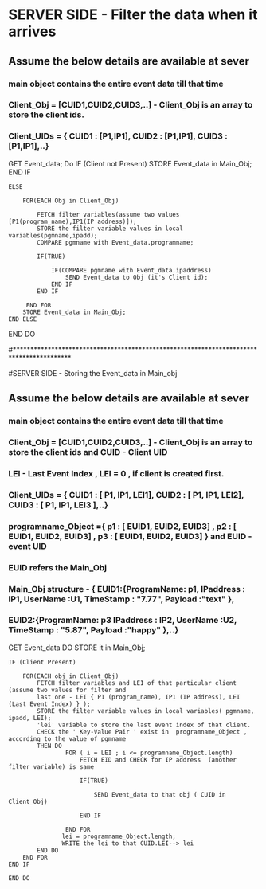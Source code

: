 # SERVER SIDE - Filter the data when it arrives
## Assume the below details are available at sever
### main object contains the entire event data till that time
### Client_Obj = [CUID1,CUID2,CUID3,..] - Client_Obj is an array to store the client ids.
### Client_UIDs = { CUID1 : [P1,IP1], CUID2 : [P1,IP1], CUID3 : [P1,IP1],..}
GET Event_data;
Do
    IF (Client not Present) 
        STORE Event_data in Main_Obj;
    END IF

    ELSE

        FOR(EACH Obj in Client_Obj)

            FETCH filter variables(assume two values [P1(program_name),IP1(IP address)]);
            STORE the filter variable values in local variables(pgmname,ipadd);
            COMPARE pgmname with Event_data.programname;

            IF(TRUE)

                IF(COMPARE pgmname with Event_data.ipaddress)
                    SEND Event_data to Obj (it's Client id);
                END IF                
            END IF

         END FOR
        STORE Event_data in Main_Obj;
    END ELSE
END DO

#****************************************************************************************

#SERVER SIDE - Storing the Event_data in Main_obj
## Assume the below details are available at sever
### main object contains the entire event data till that time
### Client_Obj = [CUID1,CUID2,CUID3,..] - Client_Obj is an array to store the client ids and CUID - Client UID
### LEI - Last Event Index , LEI = 0 , if client is created first. 
### Client_UIDs = { CUID1 : [ P1, IP1, LEI1], CUID2 : [ P1, IP1, LEI2], CUID3 : [ P1, IP1, LEI3 ],..}
### programname_Object ={ p1 : [ EUID1, EUID2, EUID3] , p2 : [ EUID1, EUID2, EUID3] , p3 : [ EUID1, EUID2, EUID3]  } and EUID - event UID
### EUID refers the Main_Obj
### Main_Obj structure - { EUID1:{ProgramName: p1, IPaddress : IP1, UserName :U1, TimeStamp : "7.77", Payload :"text" },
###                        EUID2:{ProgramName: p3 IPaddress : IP2, UserName :U2, TimeStamp : "5.87", Payload :"happy" },..}


GET Event_data
DO 
    STORE it in Main_Obj;
    
    IF (Client Present)
    
        FOR(EACH obj in Client_Obj)
            FETCH filter variables and LEI of that particular client (assume two values for filter and 
            last one - LEI { P1 (program_name), IP1 (IP address), LEI (Last Event Index) } );
            STORE the filter variable values in local variables( pgmname, ipadd, LEI);
            'lei' variable to store the last event index of that client.
            CHECK the ' Key-Value Pair ' exist in  programname_Object , according to the value of pgmname 
            THEN DO
                    FOR ( i = LEI ; i <= programname_Object.length)
                        FETCH EID and CHECK for IP address  (another filter variable) is same

                        IF(TRUE)

                            SEND Event_data to that obj ( CUID in Client_Obj)
                         
                        END IF

                    END FOR
                   lei = programname_Object.length;
                   WRITE the lei to that CUID.LEI--> lei
            END DO
        END FOR
    END IF

    END DO
                       
